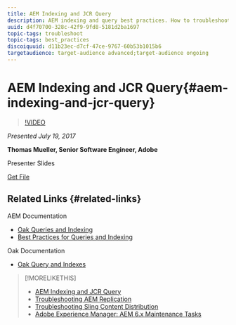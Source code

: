 ```yaml
---
title: AEM Indexing and JCR Query
description: AEM indexing and query best practices. How to troubleshoot query problems in AEM, and how to configure and manage indexes.
uuid: d4f70700-328c-42f9-9fd8-5181d2ba1697
topic-tags: troubleshoot
topic-tags: best_practices
discoiquuid: d11b23ec-d7cf-47ce-9767-60b53b1015b6
targetaudience: target-audience advanced;target-audience ongoing
---
```


# AEM Indexing and JCR Query{#aem-indexing-and-jcr-query}

>[!VIDEO](https://video.tv.adobe.com/v/19133/?quality=9)

*Presented July 19, 2017*

**Thomas Mueller, Senior Software Engineer, Adobe**

Presenter Slides

[Get File](assets/aem-gems-aem-indexing-and-jcr-query.pdf)

## Related Links {#related-links}

AEM Documentation

* [Oak Queries and Indexing](https://docs.adobe.com/docs/en/aem/6-3/deploy/platform/queries-and-indexing.html)
* [Best Practices for Queries and Indexing](https://docs.adobe.com/docs/en/aem/6-3/deploy/best-practices/best-practices-for-queries-and-indexing.html)

Oak Documentation

* [Oak Query and Indexes](https://jackrabbit.apache.org/oak/docs/query/query.html)

<!--
[Get back to the Overview](https://helpx.adobe.com/experience-manager/kt/eseminars/gems/aem-index.html)
-->

>[!MORELIKETHIS]
>
>* [AEM Indexing and JCR Query](aem-indexing-jcr-query.md)
>* [Troubleshooting AEM Replication](aem-troubleshooting-aem-replication.md)
>* [Troubleshooting Sling Content Distribution](aem-troubleshooting-sling.md)
>* [Adobe Experience Manager: AEM 6.x Maintenance Tasks](https://helpx.adobe.com/experience-manager/kt/eseminars/ccoo-aem-Aug-register.html)
